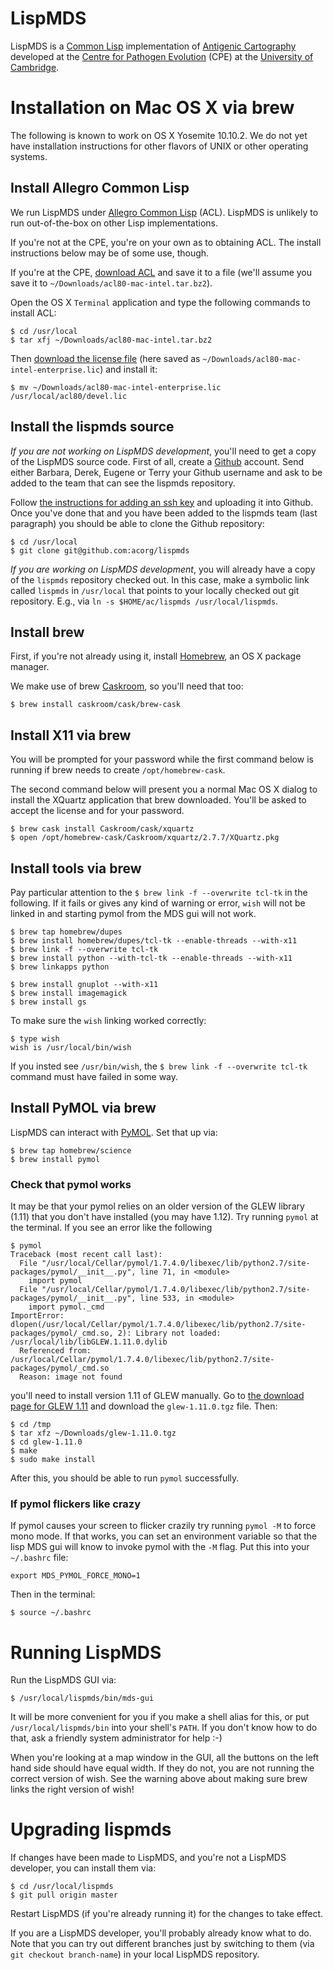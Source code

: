 # LispMDS

LispMDS is a [Common Lisp](https://en.wikipedia.org/wiki/Common_Lisp)
implementation of
[Antigenic Cartography](http://www.pathogenevolution.zoo.cam.ac.uk/antigeniccartography)
developed at the
[Centre for Pathogen Evolution](http://www.pathogenevolution.zoo.cam.ac.uk/)
(CPE) at the [University of Cambridge](http://www.cam.ac.uk/).

# Installation on Mac OS X via brew

The following is known to work on OS X Yosemite 10.10.2. We do not yet have
installation instructions for other flavors of UNIX or other operating systems.

## Install Allegro Common Lisp

We run LispMDS under
[Allegro Common Lisp](http://franz.com/products/allegrocl/) (ACL). LispMDS
is unlikely to run out-of-the-box on other Lisp implementations.

If you're not at the CPE, you're on your own as to obtaining ACL. The
install instructions below may be of some use, though.

If you're at the CPE,
[download ACL](https://notebooks.antigenic-cartography.org/eu/acl80-mac-intel.tar.bz2)
and save it to a file (we'll assume you save it to `~/Downloads/acl80-mac-intel.tar.bz2`).

Open the OS X `Terminal` application and type the following commands to
install ACL:

```
$ cd /usr/local
$ tar xfj ~/Downloads/acl80-mac-intel.tar.bz2
```

Then
[download the license file](https://notebooks.antigenic-cartography.org/eu/acl80-mac-intel-enterprise.lic)
(here saved as `~/Downloads/acl80-mac-intel-enterprise.lic`) and install
it:

```
$ mv ~/Downloads/acl80-mac-intel-enterprise.lic /usr/local/acl80/devel.lic
```

## Install the lispmds source

*If you are not working on LispMDS development*, you'll need to get a copy of the LispMDS
source code. First of all, create a [Github](http://github.com) account. Send either
Barbara, Derek, Eugene or Terry your Github username and ask to be added to the team that
can see the lispmds repository.

Follow [the instructions for adding an ssh key](https://help.github.com/articles/generating-ssh-keys/)
and uploading it into Github.  Once you've done that and you have been added to the lispmds team (last paragraph)
you should be able to clone the Github repository:

```
$ cd /usr/local
$ git clone git@github.com:acorg/lispmds
```

*If you are working on LispMDS development*, you will already have a copy
of the `lispmds` repository checked out. In this case, make a symbolic link
called `lispmds` in `/usr/local` that points to your locally checked out
git repository.  E.g., via `ln -s $HOME/ac/lispmds /usr/local/lispmds`.

## Install brew

First, if you're not already using it, install [Homebrew](http://brew.sh/),
an OS X package manager.

We make use of brew [Caskroom](http://caskroom.io/), so you'll need that
too:

```
$ brew install caskroom/cask/brew-cask
```

## Install X11 via brew

You will be prompted for your password while the first command below is
running if brew needs to create `/opt/homebrew-cask`.

The second command below will present you a normal Mac OS X dialog to
install the XQuartz application that brew downloaded.  You'll be asked to
accept the license and for your password.

```
$ brew cask install Caskroom/cask/xquartz
$ open /opt/homebrew-cask/Caskroom/xquartz/2.7.7/XQuartz.pkg
```

## Install tools via brew

Pay particular attention to the `$ brew link -f --overwrite tcl-tk` in the
following. If it fails or gives any kind of warning or error, `wish` will
not be linked in and starting pymol from the MDS gui will not work.

```
$ brew tap homebrew/dupes
$ brew install homebrew/dupes/tcl-tk --enable-threads --with-x11
$ brew link -f --overwrite tcl-tk
$ brew install python --with-tcl-tk --enable-threads --with-x11
$ brew linkapps python

$ brew install gnuplot --with-x11
$ brew install imagemagick
$ brew install gs
```

To make sure the `wish` linking worked correctly:

```
$ type wish
wish is /usr/local/bin/wish
```

If you insted see `/usr/bin/wish`, the `$ brew link -f --overwrite tcl-tk`
command must have failed in some way.

## Install PyMOL via brew

LispMDS can interact with [PyMOL](https://www.pymol.org/). Set that up via:

```
$ brew tap homebrew/science
$ brew install pymol
```

### Check that pymol works

It may be that your pymol relies on an older version of the GLEW library
(1.11) that you don't have installed (you may have 1.12).  Try running
`pymol` at the terminal. If you see an error like the following

```
$ pymol
Traceback (most recent call last):
  File "/usr/local/Cellar/pymol/1.7.4.0/libexec/lib/python2.7/site-packages/pymol/__init__.py", line 71, in <module>
    import pymol
  File "/usr/local/Cellar/pymol/1.7.4.0/libexec/lib/python2.7/site-packages/pymol/__init__.py", line 533, in <module>
    import pymol._cmd
ImportError: dlopen(/usr/local/Cellar/pymol/1.7.4.0/libexec/lib/python2.7/site-packages/pymol/_cmd.so, 2): Library not loaded: /usr/local/lib/libGLEW.1.11.0.dylib
  Referenced from: /usr/local/Cellar/pymol/1.7.4.0/libexec/lib/python2.7/site-packages/pymol/_cmd.so
  Reason: image not found
```

you'll need to install version 1.11 of GLEW manually. Go to
[the download page for GLEW 1.11](http://sourceforge.net/projects/glew/files/glew/1.11.0/)
and download the `glew-1.11.0.tgz` file. Then:

```
$ cd /tmp
$ tar xfz ~/Downloads/glew-1.11.0.tgz
$ cd glew-1.11.0
$ make
$ sudo make install
```

After this, you should be able to run `pymol` successfully.

### If pymol flickers like crazy

If pymol causes your screen to flicker crazily try running `pymol -M` to
force mono mode. If that works, you can set an environment variable so that
the lisp MDS gui will know to invoke pymol with the `-M` flag. Put this
into your `~/.bashrc` file:

```
export MDS_PYMOL_FORCE_MONO=1
```

Then in the terminal:

```
$ source ~/.bashrc
```

# Running LispMDS

Run the LispMDS GUI via:

```
$ /usr/local/lispmds/bin/mds-gui
```

It will be more convenient for you if you make a shell alias for this, or
put `/usr/local/lispmds/bin` into your shell's `PATH`.  If you don't know
how to do that, ask a friendly system administrator for help :-)

When you're looking at a map window in the GUI, all the buttons on the left
hand side should have equal width. If they do not, you are not running the
correct version of wish. See the warning above about making sure brew links
the right version of wish!

# Upgrading lispmds

If changes have been made to LispMDS, and you're not a LispMDS developer,
you can install them via:

```
$ cd /usr/local/lispmds
$ git pull origin master
```

Restart LispMDS (if you're already running it) for the changes to take
effect.

If you are a LispMDS developer, you'll probably already know what to do.
Note that you can try out different branches just by switching to them (via
`git checkout branch-name`) in your local LispMDS repository.
